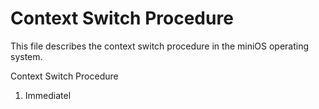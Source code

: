 
# Context Switch Procedure


This file describes the context switch procedure in the miniOS operating system.



Context Switch Procedure

1. Immediatel